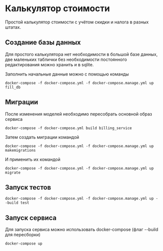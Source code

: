 # Калькулятор стоимости

Простой калькулятор стоимости с учётом скидки и налога в разных штатах.


## Создание базы данных

Для простого калькулятора нет необходимости в большой базе данных,
две маленьких таблички без необходимости постоянного редактирования
можно хранить и в sqlite.


Заполнить начальные данные можно с помощью команды

```shell
docker-compose -f docker-compose.yml -f docker-compose.manage.yml up fill_db
```


## Миграции

После изменения моделей необходимо пересобрать основной образ сервиса

```shell
docker-compose -f docker-compose.yml build billing_service
```

Затем создать миграции командой

```shell
docker-compose -f docker-compose.yml -f docker-compose.manage.yml up makemigrations
```

И применить их командой

```shell
docker-compose -f docker-compose.yml -f docker-compose.manage.yml up migrate
```


## Запуск тестов

```shell
docker-compose -f docker-compose.yml -f docker-compose.manage.yml up --build test
```

## Запуск сервиса

Для запуска сервиса можно использовать docker-compose (флаг --build для пересборки)

```shell
docker-compose up
```
